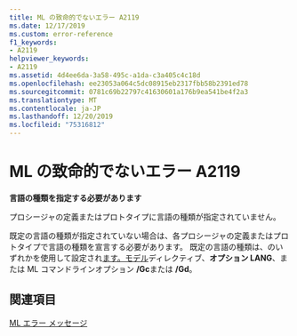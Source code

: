 ```yaml
---
title: ML の致命的でないエラー A2119
ms.date: 12/17/2019
ms.custom: error-reference
f1_keywords:
- A2119
helpviewer_keywords:
- A2119
ms.assetid: 4d4ee6da-3a58-495c-a1da-c3a405c4c18d
ms.openlocfilehash: ee23053a064c5dc08915eb2317fbb58b2391ed78
ms.sourcegitcommit: 0781c69b22797c41630601a176b9ea541be4f2a3
ms.translationtype: MT
ms.contentlocale: ja-JP
ms.lasthandoff: 12/20/2019
ms.locfileid: "75316812"
---
```

# <a name="ml-nonfatal-error-a2119"></a>ML の致命的でないエラー A2119

**言語の種類を指定する必要があります**

プロシージャの定義またはプロトタイプに言語の種類が指定されていません。

既定の言語の種類が指定されていない場合は、各プロシージャの定義またはプロトタイプで言語の種類を宣言する必要があります。 既定の言語の種類は、のいずれかを使用して設定され[ます。モデル](dot-model.md)ディレクティブ、**オプション LANG**、または ML コマンドラインオプション **/Gc**または **/Gd**。

## <a name="see-also"></a>関連項目

[ML エラー メッセージ](ml-error-messages.md)
